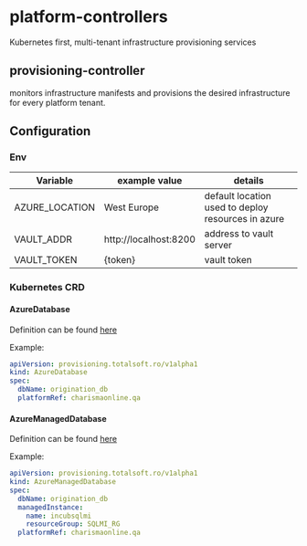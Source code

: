 # platform-controllers
Kubernetes first, multi-tenant infrastructure provisioning services

## provisioning-controller 
monitors infrastructure manifests and provisions the desired infrastructure for every platform tenant.

## Configuration
### Env
| Variable       | example value         | details                                            |
|----------------|-----------------------|----------------------------------------------------|
| AZURE_LOCATION | West Europe           | default location used to deploy resources in azure |
| VAULT_ADDR     | http://localhost:8200 | address to vault server                            |
| VAULT_TOKEN    | {token}               | vault token                                        |


### Kubernetes CRD
#### AzureDatabase
Definition can be found [here](./helm/crds/provisioning.totalsoft.ro_azuredatabases.yaml)

Example:
```yaml
apiVersion: provisioning.totalsoft.ro/v1alpha1
kind: AzureDatabase
spec:
  dbName: origination_db
  platformRef: charismaonline.qa
```


#### AzureManagedDatabase
Definition can be found [here](./helm/crds/provisioning.totalsoft.ro_azuremanageddatabases.yaml)

Example:
```yaml
apiVersion: provisioning.totalsoft.ro/v1alpha1
kind: AzureManagedDatabase
spec:
  dbName: origination_db
  managedInstance:
    name: incubsqlmi
    resourceGroup: SQLMI_RG
  platformRef: charismaonline.qa
```
